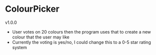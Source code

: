 # ColourPicker
v1.0.0
- User votes on 20 colours then the program uses that to create a new colour that the user may like
- Currently the voting is yes/no, I could change this to a 0-5 star rating system
